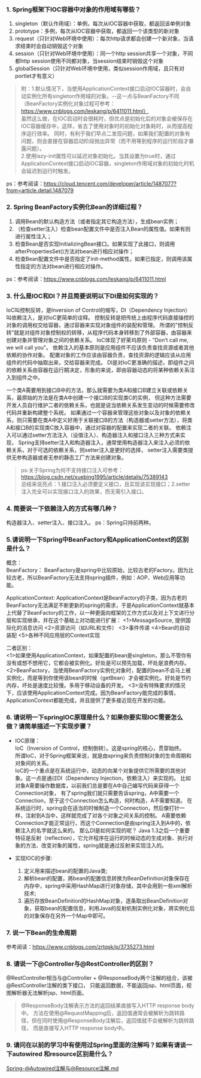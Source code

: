 

### 1. Spring框架下IOC容器中对象的作用域有哪些？  
1. singleton（默认作用域）：单例，每次从IOC容器中获取，都返回该单例对象  
2. prototype：多例，每次从IOC容器中获取，都返回一个该类型的新对象  
3. request（只针对Web环境中使用）：每次http请求都会创建一个新对象，当请求结束时会自动销毁这个对象  
4. session（只针对Web环境中使用）：同一个http session共享一个对象，不同都http session使用不同都对象，当session结束时销毁这个对象  
5. globalSession（只针对Web环境中使用，类似session作用域，且只有对portlet才有意义）  
> 附：1.默认情况下，当使用ApplicationContext接口启动IOC容器时，会自动实例化所有singleton作用域的对象。--这一点与BeanFactory不同（BeanFactory实例化对象过程可参考：https://www.cnblogs.com/leskang/p/6411011.html）  
> 虽然这么做，在IOC启动时会很耗时，但优点是初始化后的对象会被保存在IOC容器缓存中，这样，省去了使用对象时的初始化对象耗时，从而提高程序运行效率。
> 同时，有利于我们早点二发现问题，如果我们配置的对象有问题，则会直接在容器启动阶段抛出异常（而不用等到程序的运行阶段才暴露问题）。  
> 2.使用lazy-init属性可以延迟对象初始化。当其设置为true时，通过ApplicationContext接口启动IOC容器，singleton作用域对象的初始化时机会延迟到运行时触发。  

ps：参考阅读：https://cloud.tencent.com/developer/article/1487077?from=article.detail.1487079

### 2. Spring BeanFactory实例化Bean的详细过程？
1. 调用Bean的默认构造方法（或者指定其它构造方法），生成bean实例；  
2. （检查setter注入）检查bean配置文件中是否注入Bean的属性值。如果有则进行属性注入；  
3. 检查Bean是否实现InitializingBean接口。如果实现了此接口，则调用afterPropertiesSet()方法对bean进行相应对操作；  
4. 检查Bean配置文件中是否指定了init-method属性，如果已指定，则调用该属性指定的方法对bean进行相应对操作。  

ps：参考阅读：https://www.cnblogs.com/leskang/p/6411011.html
   
### 3. 什么是IOC和DI？并且简要说明以下DI是如何实现的？  
IoC叫控制反转，是Inversion of Control的缩写，DI（Dependency Injection）叫依赖注入，是对IoC更简单的诠释。
控制反转是把传统上由程序代码直接操控的对象的调用权交给容器，通过容器来实现对象组件的装配和管理。
所谓的"控制反转"就是对组件对象控制权的转移，从程序代码本身转移到了外部容器，由容器来创建对象并管理对象之间的依赖关系。
IoC体现了好莱坞原则 - "Don’t call me, we will call you"。
依赖注入的基本原则是应用组件不应该负责查找资源或者其他依赖的协作对象。
配置对象的工作应该由容器负责，查找资源的逻辑应该从应用组件的代码中抽取出来，交给容器来完成。
DI是对IoC更准确的描述，即组件之间的依赖关系由容器在运行期决定，形象的来说，即由容器动态的将某种依赖关系注入到组件之中。

一个类A需要用到接口B中的方法，那么就需要为类A和接口B建立关联或依赖关系，最原始的方法是在类A中创建一个接口B的实现类C的实例，
但这种方法需要开发人员自行维护二者的依赖关系，也就是说当依赖关系发生变动的时候需要修改代码并重新构建整个系统。
如果通过一个容器来管理这些对象以及对象的依赖关系，则只需要在类A中定义好用于关联接口B的方法（构造器或setter方法），将类A和接口B的实现类C放入容器中，通过对容器的配置来实现二者的关联。
依赖注入可以通过setter方法注入（设值注入）、构造器注入和接口注入三种方式来实现，
Spring支持setter注入和构造器注入，通常使用构造器注入来注入必须的依赖关系，对于可选的依赖关系，则setter注入是更好的选择，
setter注入需要类提供无参构造器或者无参的静态工厂方法来创建对象。
> ps:关于Spring为何不支持接口注入可参考：https://blog.csdn.net/xuebing1995/article/details/75389143  
> 总结来说亮点：1.接口注入必须要定义接口，且实现该实现接口；2.setter注入完全可以实现接口注入的效果，而无需引入接口。  

### 4. 简要说一下依赖注入的方式有哪几种？  
构造器注入、setter注入、接口注入。
ps：Spring只持前两种。  

### 5.请说明一下Spring中BeanFactory和ApplicationContext的区别是什么？
概念：  
BeanFactory：
BeanFactory是spring中比较原始，比较古老的Factory。因为比较古老，所以BeanFactory无法支持spring插件，例如：AOP、Web应用等功能。

ApplicationContext:
ApplicationContext是BeanFactory的子类，因为古老的BeanFactory无法满足不断更新的spring的需求，于是ApplicationContext就基本上代替了BeanFactory的工作，以一种更面向框架的工作方式以及对上下文进行分层和实现继承，并在这个基础上对功能进行扩展：
<1>MessageSource, 提供国际化的消息访问
<2>资源访问（如URL和文件）
<3>事件传递
<4>Bean的自动装配
<5>各种不同应用层的Context实现

二者区别：  
<1>如果使用ApplicationContext，如果配置的bean是singleton，那么不管你有没有或想不想用它，它都会被实例化。好处是可以预先加载，坏处是浪费内存。
<2>BeanFactory，当使用BeanFactory实例化对象时，配置的bean不会马上被实例化，而是等到你使用该bean的时候（getBean）才会被实例化。好处是节约内存，坏处是速度比较慢。多用于移动设备的开发。
<3>没有特殊要求的情况下，应该使用ApplicationContext完成。因为BeanFactory能完成的事情，ApplicationContext都能完成，并且提供了更多接近现在开发的功能。

### 6. 请说明一下springIOC原理是什么？如果你要实现IOC需要怎么做？请简单描述一下实现步骤？  
- IOC原理：  
  IoC（Inversion of Control，控制倒转）。这是spring的核心，贯穿始终。  
  所谓IoC，对于Spring框架来说，就是由spring来负责控制对象的生命周期和对象间的关系。  
  IoC的一个重点是在系统运行中，动态的向某个对象提供它所需要的其他对象。这一点是通过DI（Dependency Injection，依赖注入）来实现的。
  比如对象A需要操作数据库，以前我们总是要在A中自己编写代码来获得一个Connection对象，
  有了spring我们就只需要告诉spring，A中需要一个Connection，至于这个Connection怎么构造，何时构造，A不需要知道。
  在系统运行时，spring会在适当的时候制造一个Connection，然后像打针一样，注射到A当中，这样就完成了对各个对象之间关系的控制。
  A需要依赖Connection才能正常运行，而这个Connection是由spring注入到A中的，依赖注入的名字就这么来的。
  那么DI是如何实现的呢？ Java 1.3之后一个重要特征是反射（reflection），它允许程序在运行的时候动态的生成对象、执行对象的方法、改变对象的属性，spring就是通过反射来实现注入的。  
  
- 实现IOC的步骤:  
  1) 定义用来描述bean的配置的Java类;  
  2) 解析bean的配置，將bean的配置信息转换为BeanDefinition对象保存在内存中，spring中采用HashMap进行对象存储，其中会用到一些xml解析技术;  
  3) 遍历存放BeanDefinition的HashMap对象，逐条取出BeanDefinition对象，获取bean的配置信息，利用Java的反射机制实例化对象，將实例化后的对象保存在另外一个Map中即可。

### 7. 说一下Bean的生命周期  
参考阅读：https://www.cnblogs.com/zrtqsk/p/3735273.html  

### 8. 请说一下@Controller与@RestController的区别？  
@RestController相当与@Controller + @ResponseBody两个注解的组合，该被@RestController注解的类下接口，
只能返回数据，不能返回jsp、html页面，视图解析器无法解析jsp、html页面。
> @ResponseBody注解表示方法的返回结果直接写入HTTP response body中。
> 方法在使用@RequestMapping后，返回值通常会被解析为跳转路径，但在同时使用@ResponseBody注解后，返回值就不会被解析为跳转路径，
> 而是直接写入HTTP response body中。  

### 9. 请问在以前的学习中有使用过Spring里面的注解吗？如果有请谈一下autowired 和resource区别是什么？  
[Spring-@Autowired注解与@Resource注解.md](../../framework/Spring/注解/Spring-@Autowired注解与@Resource注解.md)

### 

































